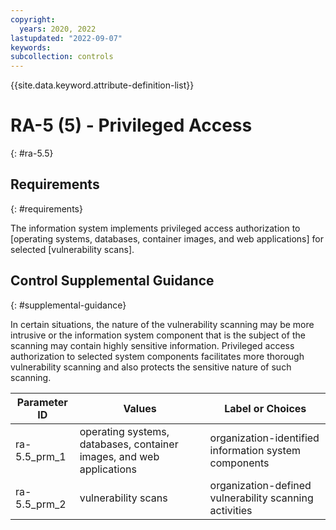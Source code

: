 ```yaml
---
copyright:
  years: 2020, 2022
lastupdated: "2022-09-07"
keywords: 
subcollection: controls
---
```



{{site.data.keyword.attribute-definition-list}}


# RA-5 (5) - Privileged Access
{: #ra-5.5}

## Requirements
{: #requirements}

The information system implements privileged access authorization to [operating systems, databases, container images, and web applications] for selected [vulnerability scans].

## Control Supplemental Guidance
{: #supplemental-guidance}

In certain situations, the nature of the vulnerability scanning may be more intrusive or the information system component that is the subject of the scanning may contain highly sensitive information. Privileged access authorization to selected system components facilitates more thorough vulnerability scanning and also protects the sensitive nature of such scanning.

| Parameter ID | Values | Label or Choices |
|---|---|---|
| ra-5.5_prm_1 | operating systems, databases, container images, and web applications | organization-identified information system components |
| ra-5.5_prm_2 | vulnerability scans | organization-defined vulnerability scanning activities |


